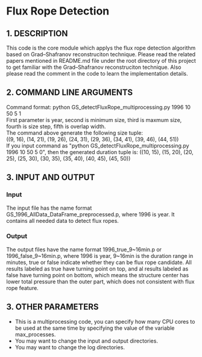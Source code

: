 # Flux Rope Detection
## 1. DESCRIPTION
This code is the core module which applys the flux rope detection algorithm based on Grad–Shafranov reconstruciton technique. Please read the related papers mentioned in README.md file under the root directory of this project to get familiar with the Grad–Shafranov reconstruciton technique. Also please read the comment in the code to learn the implementation details.
## 2. COMMAND LINE ARGUMENTS
Command format: python GS_detectFluxRope_multiprocessing.py 1996 10 50 5 1  
First parameter is year, second is minimum size, third is maxmum size, fourth is size step, fifth is overlap width.  
The command above generate the following size tuple:  
((9, 16), (14, 21), (19, 26), (24, 31), (29, 36), (34, 41), (39, 46), (44, 51))  
If you input command as "python GS_detectFluxRope_multiprocessing.py 1996 10 50 5 0", then the generated duration tuple is: ((10, 15), (15, 20), (20, 25), (25, 30), (30, 35), (35, 40), (40, 45), (45, 50))  
## 3. INPUT AND OUTPUT
### Input
The input file has the name format GS_1996_AllData_DataFrame_preprocessed.p, where 1996 is year. It contains all needed data to detect flux ropes.
### Output
The output files have the name format 1996_true_9\~16min.p or 1996_false_9\~16min.p, where 1996 is year, 9\~16min is the duration range in minutes, true or false indicate whether they can be flux rope candidate. All results labeled as true have turning point on top, and al results labeled as false have turning point on bottom, which means the structure center has lower total pressure than the outer part, which does not consistent with flux rope feature.

## 3. OTHER PARAMETERS
- This is a multiprocessing code, you can specify how many CPU cores to be used at the same time by specifying the value of the variable max_processes.
- You may want to change the input and output directories.
- You may want to change the log directories.
